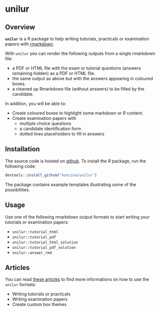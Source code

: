 
# unilur

## Overview

**`unilur`** is a R package to help writing tutorials, practicals or
examination papers with [rmarkdown](http://rmarkdown.rstudio.com/).

With `unilur` you can render the following outputs from a single
rmarkdown file:

  - a PDF or HTML file with the exam or tutorial questions (answers
    remaining hidden) as a PDF or HTML file.
  - the same output as above but with the answers appearing in coloured
    boxes.
  - a cleaned up Rmarkdown file (without answers) to be filled by the
    candidate.

In addition, you will be able to:

  - Create coloured boxes to highlight some markdown or *R* content.
  - Create examination papers with
      - multiple choice questions
      - a candidate identification form
      - dotted lines placeholders to fill in answers

## Installation

The source code is hosted on
[github](https://github.com/koncina/unilur). To install the *R* package,
run the following code:

``` r
devtools::install_github("koncina/unilur")
```

The package contains example templates illustrating some of the
possibilities.

## Usage

Use one of the following rmarkdown output formats to start writing your
tutorials or examination papers:

  - `unilur::tutorial_html`
  - `unilur::tutorial_pdf`
  - `unilur::tutorial_html_solution`
  - `unilur::tutorial_pdf_solution`
  - `unilur::answer_rmd`

## Articles

You can read [these
articles](http://koncina.github.io/unilur/articles/index.html) to find
more informations on how to use the `unilur` formats:

  - Writing tutorials or practicals
  - Writing examination papers
  - Create custom box themes
